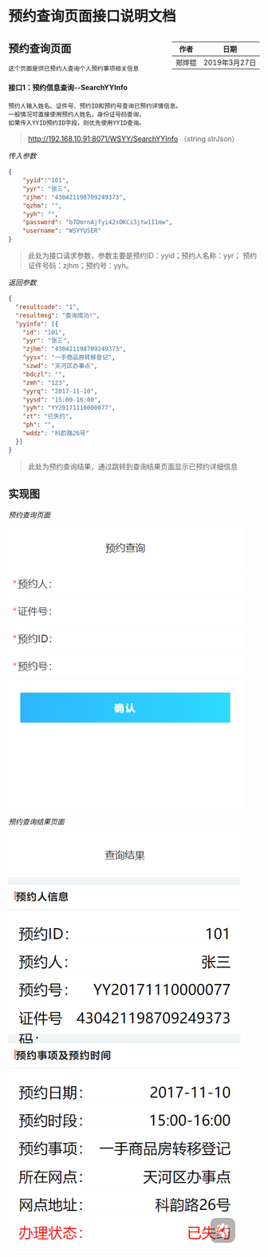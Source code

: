 # 预约查询页面接口说明文档

<div style="float:right">

|作者|日期|
|----|---|
|郑烨锟|2019年3月27日|

</div>

## 预约查询页面

    这个页面是供已预约人查询个人预约事项相关信息

####  接口1：预约信息查询--SearchYYInfo
    
    预约人输入姓名、证件号、预约ID和预约号查询已预约详情信息。
    一般情况可直接使用预约人姓名，身份证号码查询，
    如果传入YYID预约ID字段，则优先使用YYID查询。

> http://192.168.10.91:8071/WSYY/SearchYYInfo （string strJson）

*传入参数*
```json
{ 
    "yyid":"101",
    "yyr": "张三", 
    "zjhm": "430421198709249373", 
    "qzhm": "", 
    "yyh": "", 
    "password": "b7OmrnAjfyi42sOKCi3jtw1I1mw", 
    "username": "WSYYUSER"
}
```

> 此处为接口请求参数，参数主要是预约ID：yyid；预约人名称：yyr；
    预约证件号码：zjhm；预约号：yyh。

*返回参数*
```json
{
  "resultcode": "1",
  "resultmsg": "查询成功!",
  "yyinfo": [{
    "id": "101",
    "yyr": "张三",
    "zjhm": "430421198709249373",
    "yysx": "一手商品房转移登记",
    "szwd": "天河区办事点",
    "bdczl": "",
    "zmh": "123",
    "yyrq": "2017-11-10",
    "yysd": "15:00-16:00",
    "yyh": "YY20171110000077",
    "zt": "已失约",
    "ph": "",
    "wddz": "科韵路26号"
  }]
}
```
 
> 此处为预约查询结果，通过跳转到查询结果页面显示已预约详细信息

## 实现图

*预约查询页面*

![](../images/预约查询图.png)

*预约查询结果页面*

![](../images/预约查询结果图.png)
